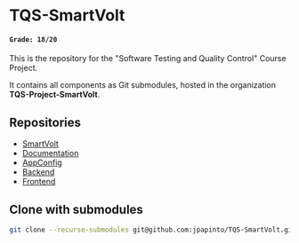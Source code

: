 # TQS-SmartVolt

#### `Grade: 18/20` 

This is the repository for the "Software Testing and Quality Control" Course Project.
 
It contains all components as Git submodules, hosted in the organization **TQS-Project-SmartVolt**.

## Repositories

- [SmartVolt](https://github.com/TQS-Project-SmartVolt/SmartVolt)
- [Documentation](https://github.com/TQS-Project-SmartVolt/Documentation)
- [AppConfig](https://github.com/TQS-Project-SmartVolt/AppConfig)
- [Backend](https://github.com/TQS-Project-SmartVolt/Backend)
- [Frontend](https://github.com/TQS-Project-SmartVolt/Frontend)

## Clone with submodules

```bash
git clone --recurse-submodules git@github.com:jpapinto/TQS-SmartVolt.git
```
